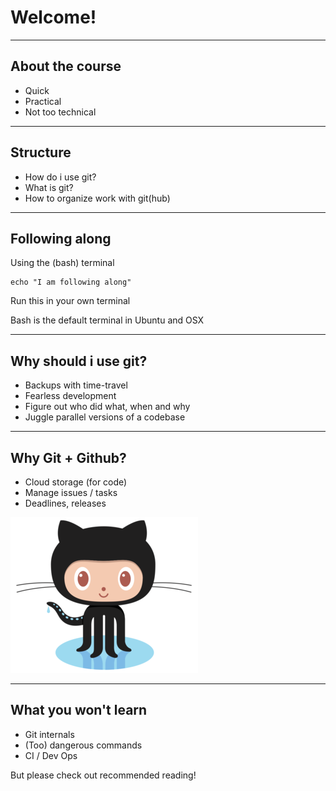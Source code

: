 
# Welcome!

---

## About the course

* Quick
* Practical
* Not too technical

---

## Structure

* How do i use git? 
* What is git?
* How to organize work with git(hub)

---

## Following along

Using the (bash) terminal

```
echo "I am following along"
```
<description>Run this in your own terminal</description>

Bash is the default terminal in Ubuntu and OSX

---

## Why should i use git?

* Backups with time-travel
* Fearless development
* Figure out who did what, when and why
* Juggle parallel versions of a codebase

---

## Why Git + Github?

* Cloud storage (for code)
* Manage issues / tasks
* Deadlines, releases

![](static/octocat.png)

---

## What you won't learn

* Git internals
* (Too) dangerous commands
* CI / Dev Ops

But please check out recommended reading!
